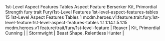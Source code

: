 <ability>
  <name>1st-Level Aspect Features Tables</name>
  <keywords>
    <keyword>Aspect</keyword>
  </keywords>
  <type>Feature</type>
  <distance>Berserker</distance>
  <target>Kit, Primordial Strength</target>
  <metadata>
    <class>fury</class>
    <feature_type>trait</feature_type>
    <file_dpath>Fury/1st-Level Features</file_dpath>
    <item_id>1st-level-aspect-features-tables</item_id>
    <item_index>15</item_index>
    <item_name>1st-Level Aspect Features Tables</item_name>
    <level>1</level>
    <scc>mcdm.heroes.v1:feature.trait.fury.1st-level-feature:1st-level-aspect-features-tables</scc>
    <scdc>1.1.1:14.1.5.1:15</scdc>
    <source>mcdm.heroes.v1</source>
    <type>feature/trait/fury/1st-level-feature</type>
  </metadata>
  <effects>
    <effect type="mundane">| Reaver     | Kit, Primordial Cunning        |
| Stormwight | Beast Shape, Relentless Hunter |</effect>
  </effects>
</ability>
